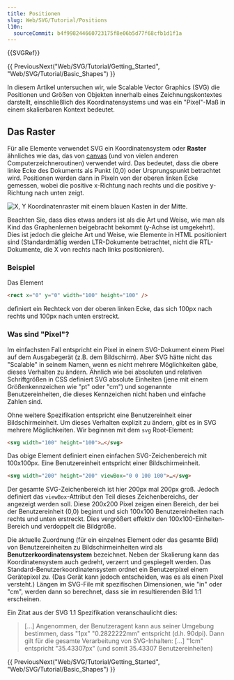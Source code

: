 ```yaml
---
title: Positionen
slug: Web/SVG/Tutorial/Positions
l10n:
  sourceCommit: b4f998244660723175f8e06b5d77f68cfb1d1f1a
---
```


{{SVGRef}}

{{ PreviousNext("Web/SVG/Tutorial/Getting_Started", "Web/SVG/Tutorial/Basic_Shapes") }}

In diesem Artikel untersuchen wir, wie Scalable Vector Graphics (SVG) die Positionen und Größen von Objekten innerhalb eines Zeichnungskontextes darstellt, einschließlich des Koordinatensystems und was ein "Pixel"-Maß in einem skalierbaren Kontext bedeutet.

## Das Raster

Für alle Elemente verwendet SVG ein Koordinatensystem oder **Raster** ähnliches wie das, das von [canvas](/de/docs/Web/API/Canvas_API) (und von vielen anderen Computerzeichneroutinen) verwendet wird. Das bedeutet, dass die obere linke Ecke des Dokuments als Punkt (0,0) oder Ursprungspunkt betrachtet wird. Positionen werden dann in Pixeln von der oberen linken Ecke gemessen, wobei die positive x-Richtung nach rechts und die positive y-Richtung nach unten zeigt.

![X, Y Koordinatenraster mit einem blauen Kasten in der Mitte.](canvas_default_grid.png)

Beachten Sie, dass dies etwas anders ist als die Art und Weise, wie man als Kind das Graphenlernen beigebracht bekommt (y-Achse ist umgekehrt). Dies ist jedoch die gleiche Art und Weise, wie Elemente in HTML positioniert sind (Standardmäßig werden LTR-Dokumente betrachtet, nicht die RTL-Dokumente, die X von rechts nach links positionieren).

### Beispiel

Das Element

```html
<rect x="0" y="0" width="100" height="100" />
```

definiert ein Rechteck von der oberen linken Ecke, das sich 100px nach rechts und 100px nach unten erstreckt.

### Was sind "Pixel"?

Im einfachsten Fall entspricht ein Pixel in einem SVG-Dokument einem Pixel auf dem Ausgabegerät (z.B. dem Bildschirm). Aber SVG hätte nicht das "Scalable" in seinem Namen, wenn es nicht mehrere Möglichkeiten gäbe, dieses Verhalten zu ändern. Ähnlich wie bei absoluten und relativen Schriftgrößen in CSS definiert SVG absolute Einheiten (jene mit einem Größenkennzeichen wie "pt" oder "cm") und sogenannte Benutzereinheiten, die dieses Kennzeichen nicht haben und einfache Zahlen sind.

Ohne weitere Spezifikation entspricht eine Benutzereinheit einer Bildschirmeinheit. Um dieses Verhalten explizit zu ändern, gibt es in SVG mehrere Möglichkeiten. Wir beginnen mit dem `svg` Root-Element:

```html
<svg width="100" height="100">…</svg>
```

Das obige Element definiert einen einfachen SVG-Zeichenbereich mit 100x100px. Eine Benutzereinheit entspricht einer Bildschirmeinheit.

```html
<svg width="200" height="200" viewBox="0 0 100 100">…</svg>
```

Der gesamte SVG-Zeichenbereich ist hier 200px mal 200px groß. Jedoch definiert das `viewBox`-Attribut den Teil dieses Zeichenbereichs, der angezeigt werden soll. Diese 200x200 Pixel zeigen einen Bereich, der bei der Benutzereinheit (0,0) beginnt und sich 100x100 Benutzereinheiten nach rechts und unten erstreckt. Dies vergrößert effektiv den 100x100-Einheiten-Bereich und verdoppelt die Bildgröße.

Die aktuelle Zuordnung (für ein einzelnes Element oder das gesamte Bild) von Benutzereinheiten zu Bildschirmeinheiten wird als **Benutzerkoordinatensystem** bezeichnet. Neben der Skalierung kann das Koordinatensystem auch gedreht, verzerrt und gespiegelt werden. Das Standard-Benutzerkoordinatensystem ordnet ein Benutzerpixel einem Gerätepixel zu. (Das Gerät kann jedoch entscheiden, was es als einen Pixel versteht.) Längen im SVG-File mit spezifischen Dimensionen, wie "in" oder "cm", werden dann so berechnet, dass sie im resultierenden Bild 1:1 erscheinen.

Ein Zitat aus der SVG 1.1 Spezifikation veranschaulicht dies:

> \[...] Angenommen, der Benutzeragent kann aus seiner Umgebung bestimmen, dass "1px" "0.2822222mm" entspricht (d.h. 90dpi). Dann gilt für die gesamte Verarbeitung von SVG-Inhalten: \[...] "1cm" entspricht "35.43307px" (und somit 35.43307 Benutzereinheiten)

{{ PreviousNext("Web/SVG/Tutorial/Getting_Started", "Web/SVG/Tutorial/Basic_Shapes") }}
